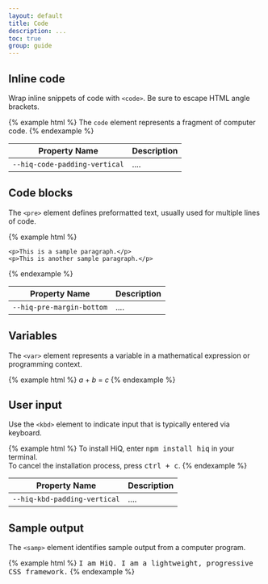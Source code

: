 ```yaml
---
layout: default
title: Code
description: ...
toc: true
group: guide
---
```


## Inline code

Wrap inline snippets of code with `<code>`. Be sure to escape HTML angle brackets.

{% example html %}
The <code>code</code> element represents a fragment of computer code.
{% endexample %}

Property Name | Description
--- | ---
`--hiq-code-padding-vertical` | ....

## Code blocks

The `<pre>` element defines preformatted text, usually used for multiple lines of code.

{% example html %}
<pre><code>&lt;p&gt;This is a sample paragraph.&lt;/p&gt;
&lt;p&gt;This is another sample paragraph.&lt;/p&gt;
</code></pre>
{% endexample %}

Property Name | Description
--- | ---
`--hiq-pre-margin-bottom` | ....

## Variables

The `<var>` element represents a variable in a mathematical expression or programming context.

{% example html %}
<var>a</var> + <var>b</var> = <var>c</var>
{% endexample %}

## User input

Use the `<kbd>` element to indicate input that is typically entered via keyboard.

{% example html %}
To install HiQ, enter <kbd>npm install hiq</kbd> in your terminal.<br>
To cancel the installation process, press <kbd><kbd>ctrl</kbd> + <kbd>c</kbd></kbd>.
{% endexample %}

Property Name | Description
--- | ---
`--hiq-kbd-padding-vertical` | ....

## Sample output

The `<samp>` element identifies sample output from a computer program.

{% example html %}
<samp>I am HiQ. I am a lightweight, progressive CSS framework.</samp>
{% endexample %}
